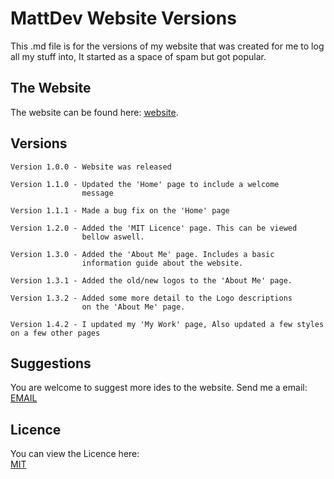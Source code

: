 # MattDev Website Versions

This .md file is for the versions of my website that was created for me to log all my stuff into, It started as a space of spam but got popular. 

## The Website

The website can be found here: [website](https://pip.pypa.io/en/stable/).

## Versions

 ```
Version 1.0.0 - Website was released 

Version 1.1.0 - Updated the 'Home' page to include a welcome
                 message

Version 1.1.1 - Made a bug fix on the 'Home' page

Version 1.2.0 - Added the 'MIT Licence' page. This can be viewed
                 bellow aswell.

Version 1.3.0 - Added the 'About Me' page. Includes a basic 
                 information guide about the website.

Version 1.3.1 - Added the old/new logos to the 'About Me' page.

Version 1.3.2 - Added some more detail to the Logo descriptions
                 on the 'About Me' page.
                 
Version 1.4.2 - I updated my 'My Work' page, Also updated a few styles on a few other pages
```

## Suggestions
You are welcome to suggest more ides to the website. Send me a email: [EMAIL](https://sites.google.com/view/mattdev/home/contact)

## Licence
You can view the Licence here:    
[MIT](https://choosealicense.com/licenses/mit/)
